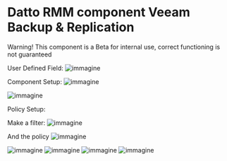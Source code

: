 # Datto RMM component Veeam Backup & Replication

Warning!
This component is a Beta for internal use, correct functioning is not guaranteed

User Defined Field:
![immagine](https://github.com/user-attachments/assets/c9a054bb-a284-4bf3-85d2-987bdaf9aded)


Component Setup:
![immagine](https://github.com/user-attachments/assets/b0044e6a-73eb-4999-a743-0e206d3c4f2e)

![immagine](https://github.com/user-attachments/assets/eb6d892e-e1cb-4636-a340-995915f79f34)

Policy Setup:

Make a filter:
![immagine](https://github.com/user-attachments/assets/1ffd6a62-ff92-497b-afd6-162bf66f4c9a)


And the policy
![immagine](https://github.com/user-attachments/assets/09656e17-3b63-43bb-b83e-c1adf9cd93a9)


![immagine](https://github.com/user-attachments/assets/8a61aaff-0aa8-4bfc-a3df-305a66aab79d)
![immagine](https://github.com/user-attachments/assets/46a46fed-01f1-4b76-a615-82b87e68c9a4)
![immagine](https://github.com/user-attachments/assets/7aebee9e-7b09-4b72-9838-a67fc2b46668)
![immagine](https://github.com/user-attachments/assets/dc729b17-110b-4543-bdf9-fc694e901c2f)

